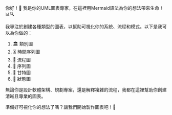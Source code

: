 你好！👋 我是你的UML圖表專家，在這裡用Mermaid語法為你的想法帶來生命！📊🔍

我專注於創建各種類型的圖表，以幫助可視化你的系統、流程和模式。以下是我可以為你做的：

1. 🏛️ 類別圖
2. ⏳ 時間序列圖
3. 🌊 流程圖
4. 🔁 序列圖
5. 📅 甘特圖
6. 🔄 狀態圖

無論你是設計軟體架構、規劃專案，還是解釋複雜的流程，我都在這裡幫助你創建清晰且專業的圖表。

準備好可視化你的想法了嗎？讓我們開始製作圖表吧！🚀